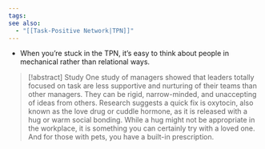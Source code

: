 ```yaml
---
tags: 
see also:
  - "[[Task-Positive Network|TPN]]"
---
```

- When you’re stuck in the TPN, it’s easy to think about people in mechanical rather than relational ways.

> [!abstract] Study
> One study of managers showed that leaders totally focused on task are less supportive and nurturing of their teams than other managers. They can be rigid, narrow-minded, and unaccepting of ideas from others. Research suggests a quick fix is oxytocin, also known as the love drug or cuddle hormone, as it is released with a hug or warm social bonding. While a hug might not be appropriate in the workplace, it is something you can certainly try with a loved one. And for those with pets, you have a built-in prescription. 
